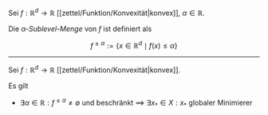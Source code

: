 Sei $f : \mathbb{R}^d \to \mathbb{R}$ [[zettel/Funktion/Konvexität|konvex]], $\alpha \in \mathbb{R}$.

Die *$\alpha$-Sublevel-Menge* von $f$ ist definiert als

$$
	f^{\ge \alpha} := \{ x \in \mathbb{R}^d \mid f(x) \le \alpha \}
$$

---

Sei $f : \mathbb{R}^d \to \mathbb{R}$ [[zettel/Funktion/Konvexität|konvex]].

Es gilt
- $\exists \alpha \in \mathbb{R} : f^{\le \alpha} \ne \emptyset$ und beschränkt $\implies$ $\exists x_* \in X : x_*$ globaler Minimierer